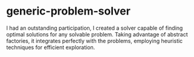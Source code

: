 # generic-problem-solver
I had an outstanding participation, I created a solver capable of finding optimal solutions for any solvable problem. Taking advantage of abstract factories, it integrates perfectly with the problems, employing heuristic techniques for efficient exploration.
